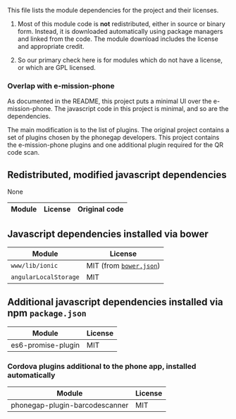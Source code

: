 This file lists the module dependencies for the project and their licenses.

1. Most of this module code is **not** redistributed, either in source or binary
form. Instead, it is downloaded automatically using package managers and linked
from the code. The module download includes the license and appropriate credit.

1. So our primary check here is for modules which do not have a license, or
which are GPL licensed.

### Overlap with e-mission-phone
As documented in the README, this project puts a minimal UI over the e-mission-phone. The javascript code in this project is minimal, and so are the dependencies.

The main modification is to the list of plugins. The original project contains a set of plugins chosen by the phonegap developers. This project contains the e-mission-phone plugins and one additional plugin required for the QR code scan.

## Redistributed, modified javascript dependencies
None

| Module | License | Original code |
|--------|---------|---------------|

## Javascript dependencies installed via bower

| Module | License |
|--------|---------|
| `www/lib/ionic` | MIT (from [`bower.json`](https://github.com/ionic-team/ionic-bower/blob/v1.3.0/bower.json)) |
| `angularLocalStorage` | MIT |

## Additional javascript dependencies installed via npm `package.json`

| Module | License |
|--------|---------|
| es6-promise-plugin | MIT |

### Cordova plugins additional to the phone app, installed automatically

| Module | License |
|--------|---------|
| phonegap-plugin-barcodescanner | MIT |

